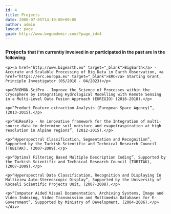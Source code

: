 ```yaml
---
id: 4
title: Projects
date: 2008-07-05T14:10:00+00:00
author: admin
layout: page
guid: http://www.begumdemir.com/?page_id=4
---
```

<div class="col-lg-12 text-left">
  <h3>Projects <small>that I'm currently involved in or participated in the past are in the following:</small></h3>

  <div class="container text-justify px-0">

	<p><a href="http://www.bigearth.eu" target="_blank">BigEarth</a> - Accurate and Scalable Processing of Big Data in Earth Observation, <a href="https://erc.europa.eu" target="_blank">ERC</a> Starting Grant, Principle Investigator (05/2018 - 04/2023)</p>

	<p>CRYOMON-SciPro - Improve the Science of Processes within the Cryosphere by Integrating Hydrological Modelling with Remote Sensing in a Multi-Level Data Fusion Approach (EUREGIO) (2016-2018).</p>

	<p>“Product Feature extraction Analysis (European Space Agency)”, (2013-2015).</p>

	<p>“HiResAlp - An innovative framework for the Integration of multi-source data to determine soil moisture and evapotraspiration at high resolution in Alpine regions”, (2012-2015).</p>

	<p>“Hyperspectral Classification, Segmentation and Recognition”, Supported by the Turkish Scientific and Technical Research Council (TUBITAK), (2007-2009).</p>

	<p>“Optimal Filtering Based Multiple Description Coding”, Supported by the Turkish Scientific and Technical Research Council (TUBITAK), (2007-2009).</p>

	<p>“Hyperspectral Data Classification, Recognition and Displaying In Multiview Auto-Stereoscopic Display”, Supported by the University of Kocaeli Scientific Projects Unit, (2007-2008).</p>

	<p>“Computer Aided Visual Documentation, Archiving Systems, Image and Video Indexing, Video Transmission and Multimedia Databases for E-Government”, Supported by Ministry of Development, (2004-2006).</p>
	</div>

</div>
